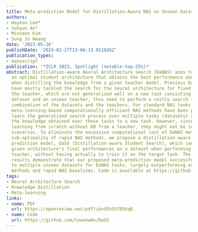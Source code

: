 ```yaml
---
title: Meta-prediction Model for Distillation-Aware NAS on Unseen Datasets
authors:
- Hayeon Lee*
- Sohyun An*
- Minseon Kim
- Sung Ju Hwang
date: '2023-05-26'
publishDate: '2024-02-27T13:06:13.811826Z'
publication_types:
- manuscript
publication: '*ICLR 2023, Spotlight (notable-top-25%)*'
abstract: Distillation-aware Neural Architecture Search (DaNAS) aims to search for
  an optimal student architecture that obtains the best performance and/or efficiency
  when distilling the knowledge from a given teacher model. Previous DaNAS methods
  have mostly tackled the search for the neural architecture for fixed datasets and
  the teacher, which are not generalized well on a new task consisting of an unseen
  dataset and an unseen teacher, thus need to perform a costly search for any new
  combination of the datasets and the teachers. For standard NAS tasks without KD,
  meta-learning-based computationally efficient NAS methods have been proposed, which
  learn the generalized search process over multiple tasks (datasets) and transfer
  the knowledge obtained over those tasks to a new task. However, since they assume
  learning from scratch without KD from a teacher, they might not be ideal for DaNAS
  scenarios. To eliminate the excessive computational cost of DaNAS methods and the
  sub-optimality of rapid NAS methods, we propose a distillation-aware meta-accuracy
  prediction model, DaSS (Distillation-aware Student Search), which can predict a
  given architecture's final performances on a dataset when performing KD with a given
  teacher, without having actually to train it on the target task. The experimental
  results demonstrate that our proposed meta-prediction model successfully generalizes
  to multiple unseen datasets for DaNAS tasks, largely outperforming existing meta-NAS
  methods and rapid NAS baselines. Code is available at https://github.com/CownowAn/DaSS.
tags:
- Neural Architecture Search
- Knowledge Distillation
- Meta-learning
links:
- name: PDF
  url: https://openreview.net/pdf?id=SEh5SfEQtqB
- name: Code
  url: https://github.com/CownowAn/DaSS
---
```


